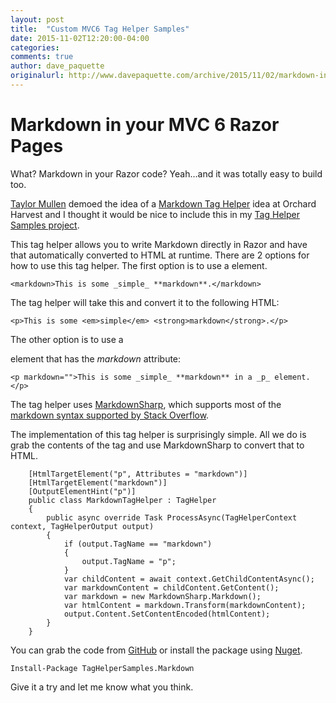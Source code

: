 ```yaml
---
layout: post
title:  "Custom MVC6 Tag Helper Samples"
date: 2015-11-02T12:20:00-04:00
categories:
comments: true
author: dave_paquette
originalurl: http://www.davepaquette.com/archive/2015/11/02/markdown-in-your-mvc-6-razor-pages.aspx
---
```

# Markdown in your MVC 6 Razor Pages

What? Markdown in your Razor code? Yeah…and it was totally easy to build too.

[Taylor Mullen][1] demoed the idea of a [Markdown Tag Helper][2] idea at Orchard Harvest and I thought it would be nice to include this in my [Tag Helper Samples project][3].

This tag helper allows you to write Markdown directly in Razor and have that automatically converted to HTML at runtime. There are 2 options for how to use this tag helper. The first option is to use a _<markdown>_ element.

`<markdown>This is some _simple_ **markdown**.</markdown>`

The tag helper will take this and convert it to the following HTML:

`<p>This is some <em>simple</em> <strong>markdown</strong>.</p>`

The other option is to use a _<p>_ element that has the _markdown_ attribute:

`<p markdown="">This is some _simple_ **markdown** in a _p_ element.</p>`

The tag helper uses [MarkdownSharp][4], which supports most of the [markdown syntax supported by Stack Overflow][5].

The implementation of this tag helper is surprisingly simple. All we do is grab the contents of the tag and use MarkdownSharp to convert that to HTML.

```
    [HtmlTargetElement("p", Attributes = "markdown")]
    [HtmlTargetElement("markdown")]
    [OutputElementHint("p")]
    public class MarkdownTagHelper : TagHelper
    {
        public async override Task ProcessAsync(TagHelperContext context, TagHelperOutput output)
        {
            if (output.TagName == "markdown")
            {
                output.TagName = "p";
            }
            var childContent = await context.GetChildContentAsync();
            var markdownContent = childContent.GetContent();
            var markdown = new MarkdownSharp.Markdown();
            var htmlContent = markdown.Transform(markdownContent);
            output.Content.SetContentEncoded(htmlContent);
        }
    }
```

You can grab the code from [GitHub][3] or install the package using [Nuget][6].

    Install-Package TagHelperSamples.Markdown

Give it a try and let me know what you think.

[1]: https://twitter.com/ntaylormullen
[2]: https://www.youtube.com/watch?v=jD4H-CBab9o
[3]: https://github.com/dpaquette/TagHelperSamples
[4]: https://code.google.com/p/markdownsharp/
[5]: http://stackoverflow.com/editing-help
[6]: https://www.nuget.org/packages/TagHelperSamples.Markdown
  </markdown>

